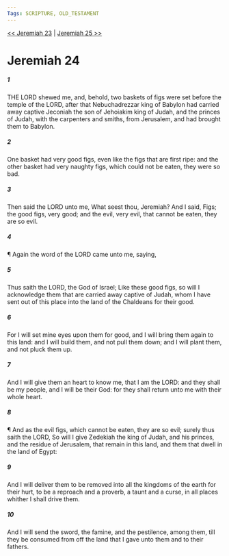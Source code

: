 ```yaml
---
Tags: SCRIPTURE, OLD_TESTAMENT
---
```


[<< Jeremiah 23](OLD_TESTAMENT/24_Jeremiah/Jeremiah_23.md) | [Jeremiah 25 >>](OLD_TESTAMENT/24_Jeremiah/Jeremiah_25.md)

# Jeremiah 24

##### 1
 THE LORD shewed me, and, behold, two baskets of figs were set before the temple of the LORD, after that Nebuchadrezzar king of Babylon had carried away captive Jeconiah the son of Jehoiakim king of Judah, and the princes of Judah, with the carpenters and smiths, from Jerusalem, and had brought them to Babylon.
##### 2
 One basket had very good figs, even like the figs that are first ripe: and the other basket had very naughty figs, which could not be eaten, they were so bad.
##### 3
 Then said the LORD unto me, What seest thou, Jeremiah?  And I said, Figs; the good figs, very good; and the evil, very evil, that cannot be eaten, they are so evil.
##### 4
 ¶ Again the word of the LORD came unto me, saying,
##### 5
 Thus saith the LORD, the God of Israel; Like these good figs, so will I acknowledge them that are carried away captive of Judah, whom I have sent out of this place into the land of the Chaldeans for their good.
##### 6
 For I will set mine eyes upon them for good, and I will bring them again to this land: and I will build them, and not pull them down; and I will plant them, and not pluck them up.
##### 7
 And I will give them an heart to know me, that I am the LORD: and they shall be my people, and I will be their God: for they shall return unto me with their whole heart.
##### 8
 ¶ And as the evil figs, which cannot be eaten, they are so evil; surely thus saith the LORD, So will I give Zedekiah the king of Judah, and his princes, and the residue of Jerusalem, that remain in this land, and them that dwell in the land of Egypt:
##### 9
 And I will deliver them to be removed into all the kingdoms of the earth for their hurt, to be a reproach and a proverb, a taunt and a curse, in all places whither I shall drive them.
##### 10
 And I will send the sword, the famine, and the pestilence, among them, till they be consumed from off the land that I gave unto them and to their fathers.
